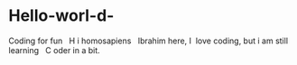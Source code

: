 # Hello-worl-d-
Coding for fun
 
H i homosapiens 
 
Ibrahim here, 
I  love coding, but i am still learning
 
C oder in a bit. 
